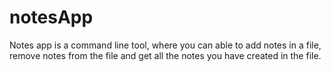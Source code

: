 # notesApp
Notes app is a command line tool, where you can able to add notes in a file, remove notes from the file and get all the notes you have created in the file.
